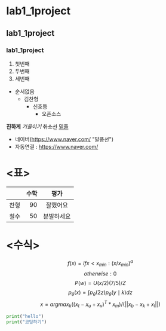 # lab1_1project
## lab1_1project
### lab1_1project
1. 첫번째
1. 두번째
1. 세번째
+ 순서없음
  - 김찬형
    * 신호등
      + 오픈소스

__진하게__
_기울이기_
~~취소선~~
<u>밑줄</u>
+ 네이버(https://www.naver.com/ "말풍선")
+ 자동연결 : <https://www.naver.com/>
# <표>
||수학|평가|
|:---|---:|:---:|
|찬형|90|잘했어요|
|철수|50|분발하세요|
# <수식>
$$f(x)= if x < x_{min} : (x/x_{min})^a$$
$$otherwise : 0$$
$$P(w)=U(x/2)(7/5)/Z$$
$$p_{\theta}(x) = \int p_{\theta}(2z)p_{\theta}(y\mid k)dz$$
$$x = argmax_k((x_t-x_u+x_v)^T*x_m)/(||x_b-x_k+x_l||)$$ 

```python
print("hello")
print("코딩하기")
```
